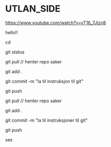 
# UTLAN_SIDE 
https://www.youtube.com/watch?v=yT16_7Jizn8


hello!!

cd <til prosjektet>

git status

git pull // henter repo saker

git add .

git commit -m "la til instruksjon til git"

git push

git pull // henter repo saker

git add .

git commit -m "la til instruksjoner til git"

git push

sex
